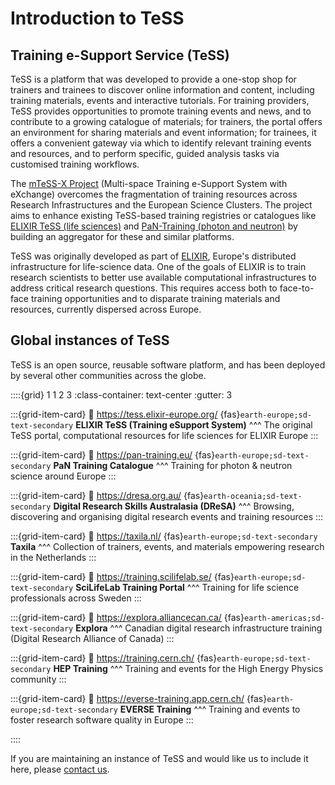 # Introduction to TeSS

## Training e-Support Service (TeSS)


TeSS is a platform that was developed to provide a one-stop shop for trainers and trainees to discover online information and content, including training materials, events and interactive tutorials. 
For training providers, TeSS provides opportunities to promote training events and news, and to contribute to a growing catalogue of materials; 
for trainers, the portal offers an environment for sharing materials and event information; 
for trainees, it offers a convenient gateway via which to identify relevant training events and resources, and to perform specific, guided analysis tasks via customised training workflows.

The [mTeSS-X Project](https://elixirtess.github.io/mTeSS-X) (Multi-space Training e-Support System with eXchange) overcomes the fragmentation of training resources across Research Infrastructures and the European Science Clusters. 
The project aims to enhance existing TeSS-based training registries or catalogues like [ELIXIR TeSS (life sciences)](https://tess.elixir-europe.org/) and [PaN-Training (photon and neutron)](https://www.panosc.eu/training-catalogue/) by building an aggregator for these and similar platforms.

TeSS was originally developed as part of [ELIXIR](https://elixir-europe.org/), Europe's distributed infrastructure for life-science data. 
One of the goals of ELIXIR is to train research scientists to better use available computational infrastructures to address critical research questions. 
This requires access both to face-to-face training opportunities and to disparate training materials and resources, currently dispersed across Europe.

## Global instances of TeSS

TeSS is an open source, reusable software platform, and has been deployed by several other communities across the globe.

::::{grid} 1 1 2 3
:class-container: text-center
:gutter: 3

:::{grid-item-card}
:link: https://tess.elixir-europe.org/
{fas}`earth-europe;sd-text-secondary` **ELIXIR TeSS (Training eSupport System)**
^^^
The original TeSS portal, computational resources for life sciences for ELIXIR Europe
:::

:::{grid-item-card}
:link: https://pan-training.eu/
{fas}`earth-europe;sd-text-secondary` **PaN Training Catalogue**
^^^
Training for photon & neutron science around Europe
:::

:::{grid-item-card}
:link: https://dresa.org.au/
{fas}`earth-oceania;sd-text-secondary` **Digital Research Skills Australasia (DReSA)**
^^^
Browsing, discovering and organising digital research events and training resources
:::

:::{grid-item-card}
:link: https://taxila.nl/
{fas}`earth-europe;sd-text-secondary` **Taxila**
^^^
Collection of trainers, events, and materials empowering research in the Netherlands
:::

:::{grid-item-card}
:link: https://training.scilifelab.se/
{fas}`earth-europe;sd-text-secondary` **SciLifeLab Training Portal**
^^^
Training for life science professionals across Sweden
:::

:::{grid-item-card}
:link: https://explora.alliancecan.ca/
{fas}`earth-americas;sd-text-secondary` **Explora**
^^^
Canadian digital research infrastructure training (Digital Research Alliance of Canada)
:::

:::{grid-item-card}
:link: https://training.cern.ch/
{fas}`earth-europe;sd-text-secondary` **HEP Training**
^^^
Training and events for the High Energy Physics community
:::

:::{grid-item-card}
:link: https://everse-training.app.cern.ch/
{fas}`earth-europe;sd-text-secondary` **EVERSE Training**
^^^
Training and events to foster research software quality in Europe
:::

::::

If you are maintaining an instance of TeSS and would like us to include it here, please [contact us](https://tess.elixir-europe.org/about/us#contact).
